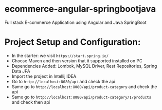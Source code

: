 # ecommerce-angular-springbootjava
Full stack E-commerce Application using Angular and Java SpringBoot



# Project Setup and Configuration:


* In the starter: we visit ```https://start.spring.io/``` 
* Choose Maven and then version that it supported installed on PC 
* Dependencies Added:  Lombok, MySQL Driver, Rest Repositories, Spring Data JPA
* Import the project in Intellij IDEA
* Go to ```http://localhost:8080/api``` and check the api
* Same go to ```http://localhost:8080/api/product-category``` and check the api
* Same go to ```http://localhost:8080/api/product-category/1/products``` and check then api



